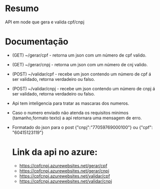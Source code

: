 # Resumo
API em node que gera e valida cpf/cnpj

# Documentação

- (GET)  ~/gerar/cpf    - retorna um json com um número de cpf valido.
- (GET)  ~/gerar/cnpj   - retorna um json com um número de cnj valido.
- (POST) ~/validar/cpf  - recebe um json contendo um número de cpf á ser validado, retorna verdadeiro ou falso.
- (POST) ~/validar/cnpj - recebe um json contendo um número de cnpj á ser validado, retorna verdadeiro ou falso.

- Api tem inteligencia para tratar as mascaras dos numeros.
- Caso o numero enviado não atenda os requisitos minimos (tamanho,formato texto) a api retornara uma mensagem de erro.
- Formatado do json para o post
  {"cnpj":"77059769000100"} ou {"cpf": "60415123119"}
  
  # Link da api no azure: 
    - https://cpfcnpj.azurewebsites.net/gerar/cpf
    - https://cpfcnpj.azurewebsites.net/gerar/cnpj
    - https://cpfcnpj.azurewebsites.net/validar/cpf
    - https://cpfcnpj.azurewebsites.net/validar/cnpj

